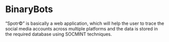# BinaryBots

“Spotr©” is basically a web application, which will help the user to
trace the social media accounts across multiple platforms and the
data is stored in the required database using SOCMINT techniques.

